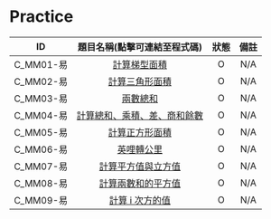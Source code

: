 # Practice

|ID|題目名稱(點擊可連結至程式碼)|狀態|備註|
|:-:|:-:|:-:|:-:|
|C_MM01-易|[計算梯型面積](./C_MM01_E/src/Main.java)|O|N/A|
|C_MM02-易|[計算三角形面積](./C_MM02_E/src/Main.java)|O|N/A|
|C_MM03-易|[兩數總和](./C_MM03_E/src/Main.java)|O|N/A|
|C_MM04-易|[計算總和、乘積、差、商和餘數](./C_MM04_E/src/Main.java)|O|N/A|
|C_MM05-易|[計算正方形面積](./C_MM05_E/src/Main.java)|O|N/A|
|C_MM06-易|[英哩轉公里](./C_MM06_E/src/Main.java)|O|N/A|
|C_MM07-易|[計算平方值與立方值](./C_MM07_E/src/Main.java)|O|N/A|
|C_MM08-易|[計算兩數和的平方值](./C_MM08_E/src/Main.java)|O|N/A|
|C_MM09-易|[計算 i 次方的值](./C_MM09_E/src/Main.java)|O|N/A|